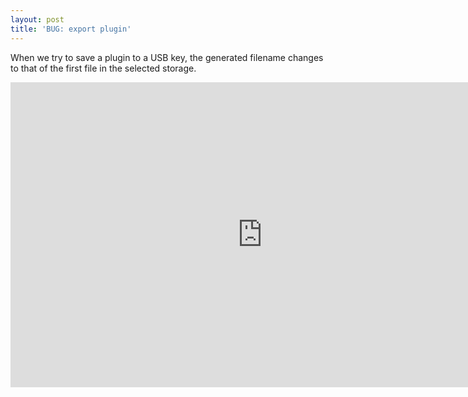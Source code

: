 ```yaml
---
layout: post
title: 'BUG: export plugin'
---
```

When we try to save a plugin to a USB key, the generated filename changes to that of the first file in the selected storage.

<iframe width="806" height="488" src="https://vjandrea.github.io/assets/bug_plugin_export.mp4" frameborder="0" allowfullscreen></iframe>
